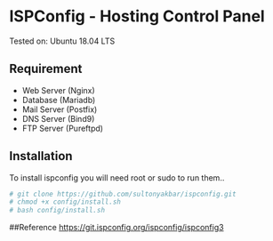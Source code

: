 # ISPConfig - Hosting Control Panel

Tested on: Ubuntu 18.04 LTS



## Requirement

- Web Server (Nginx)
- Database (Mariadb)
- Mail Server (Postfix)
- DNS Server (Bind9)
- FTP Server (Pureftpd)

## Installation

To install ispconfig you will need root or sudo to run them..

```bash
# git clone https://github.com/sultonyakbar/ispconfig.git
# chmod +x config/install.sh
# bash config/install.sh
```


##Reference
https://git.ispconfig.org/ispconfig/ispconfig3
